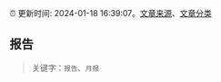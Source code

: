 :alarm_clock: 更新时间: 2024-01-18 16:39:07。[文章来源](/README.md)、[文章分类](/TAGS.md)

## 报告


> 关键字：`报告`、`月报`




